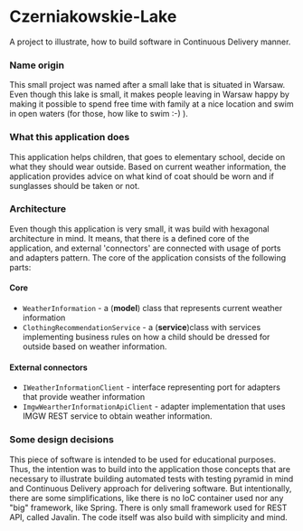 # Czerniakowskie-Lake
A project to illustrate, how to build software in Continuous Delivery manner.

### Name origin
This small project was named after a small lake that is situated in Warsaw. 
Even though this lake is small, it makes people leaving in Warsaw happy by making it possible to 
spend free time with family at a nice location and swim in open waters (for those, how like to swim :-) ).

### What this application does
This application helps children, that goes to elementary school, decide on what they should wear outside. 
Based on current weather information, the application provides advice on what kind of coat should be worn and if sunglasses should be taken or not. 

### Architecture
Even though this application is very small, it was build with hexagonal architecture in mind. 
It means, that there is a defined core of the application, and external 'connectors' are connected with usage of ports and adapters pattern.
The core of the application consists of the following parts:
#### Core
- `WeatherInformation` - a (**model**) class that represents current weather information
- `ClothingRecommendationService` - a (**service**)class with services implementing business rules on how a child should be dressed for outside based on weather information.

#### External connectors
- `IWeatherInformationClient` - interface representing port for adapters that provide weather information
- `ImgwWeartherInformationApiClient` - adapter implementation that uses IMGW REST service to obtain weather information.

### Some design decisions
This piece of software is intended to be used for educational purposes. Thus, the intention was to build into the application those concepts that are 
necessary to illustrate building automated tests with testing pyramid in mind and Continuous Delivery approach for delivering software. But intentionally, there are some 
simplifications, like there is no IoC container used nor any "big" framework, like Spring. There is only small framework used for REST API, called Javalin. 
The code itself was also build with simplicity and mind. 

